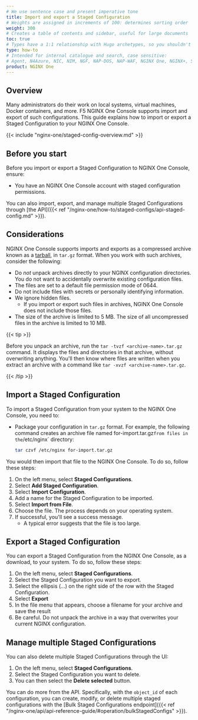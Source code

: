 ```yaml
---
# We use sentence case and present imperative tone
title: Import and export a Staged Configuration
# Weights are assigned in increments of 100: determines sorting order
weight: 300
# Creates a table of contents and sidebar, useful for large documents
toc: true
# Types have a 1:1 relationship with Hugo archetypes, so you shouldn't need to change this
type: how-to
# Intended for internal catalogue and search, case sensitive:
# Agent, N4Azure, NIC, NIM, NGF, NAP-DOS, NAP-WAF, NGINX One, NGINX+, Solutions, Unit
product: NGINX One
---
```


## Overview

Many administrators do their work on local systems, virtual machines, Docker containers, and more. F5 NGINX One Console
supports import and export of such configurations.
This guide explains how to import or export a Staged Configuration to your NGINX One Console. 

{{< include "nginx-one/staged-config-overview.md" >}}

## Before you start

Before you import or export a Staged Configuration to NGINX One Console, ensure:

- You have an NGINX One Console account with staged configuration permissions.

You can also import, export, and manage multiple Staged Configurations through [the API]({{< ref "/nginx-one/how-to/staged-configs/api-staged-config.md" >}}).

## Considerations

NGINX One Console supports imports and exports as a compressed archive known as a [tarball](https://en.wikipedia.org/wiki/Tar_(computing)), in `tar.gz` format. 
When you work with such archives, consider the following:

- Do _not_ unpack archives directly to your NGINX configuration directories. You do not want to accidentally overwrite existing configuration files.
- The files are set to a default file permission mode of 0644.
- Do not include files with secrets or personally identifying information.
- We ignore hidden files.
  - If you import or export such files in archives, NGINX One Console does not include those files.
- The size of the archive is limited to 5 MB.  The size of all uncompressed files in the archive is limited to 10 MB.

{{< tip >}}

Before you unpack an archive, run the `tar -tvzf <archive-name>.tar.gz` command. It displays the files and directories in that archive, without overwriting anything.
You'll then know where files are written when you extract an archive with a command like `tar -xvzf <archive-name>.tar.gz`.

{{< /tip >}}

## Import a Staged Configuration

To import a Staged Configuration from your system to the NGINX One Console, you need to:

- Package your configuration in `tar.gz` format. For example, the following command creates an archive file named for-import.tar.gz` from files in the `/etc/nginx` directory:
  ```bash
  tar czvf /etc/nginx for-import.tar.gz
  ```

You would then import that file to the NGINX One Console. To do so, follow these steps:

1. On the left menu, select **Staged Configurations**.
1. Select **Add Staged Configuration**.
1. Select **Import Configuration**.
1. Add a name for the Staged Configuration to be imported.
1. Select **Import from File**.
1. Choose the file. The process depends on your operating system.
1. If successful, you'll see a success message.
   - A typical error suggests that the file is too large.

## Export a Staged Configuration

You can export a Staged Configuration from the NGINX One Console, as a download, to your system. To do so, follow these steps:

1. On the left menu, select **Staged Configurations**.
1. Select the Staged Configuration you want to export. 
1. Select the ellipsis (...) on the right side of the row with the Staged Configuration.
1. Select **Export**
1. In the file menu that appears, choose a filename for your archive and save the result
1. Be careful. Do not unpack the archive in a way that overwrites your current NGINX configuration.

## Manage multiple Staged Configurations

You can also delete multiple Staged Configurations through the UI:

1. On the left menu, select **Staged Configurations**.
1. Select the Staged Configuration you want to delete.
1. You can then select the **Delete selected** button.

You can do more from the API. Specifically, with the `object_id` of each configuration, you can create, modify, or delete multiple staged configurations with the [Bulk Staged Configurations endpoint]({{< ref "/nginx-one/api/api-reference-guide/#operation/bulkStagedConfigs" >}}).
